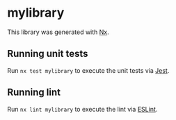 # mylibrary

This library was generated with [Nx](https://nx.dev).

## Running unit tests

Run `nx test mylibrary` to execute the unit tests via [Jest](https://jestjs.io).

## Running lint

Run `nx lint mylibrary` to execute the lint via [ESLint](https://eslint.org/).
